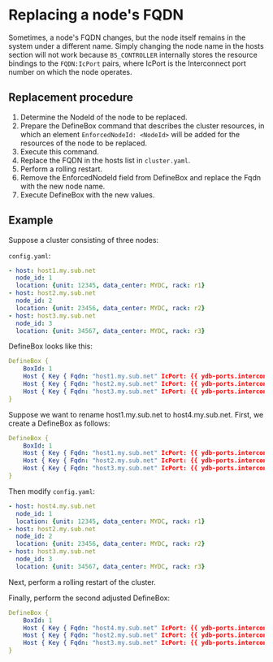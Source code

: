 # Replacing a node's FQDN

Sometimes, a node's FQDN changes, but the node itself remains in the system under a different name. Simply changing the node name in the hosts section will not work because `BS_CONTROLLER` internally stores the resource bindings to the `FQDN:IcPort` pairs, where IcPort is the Interconnect port number on which the node operates.

## Replacement procedure

1. Determine the NodeId of the node to be replaced.
2. Prepare the DefineBox command that describes the cluster resources, in which an element `EnforcedNodeId: <NodeId>` will be added for the resources of the node to be replaced.
3. Execute this command.
4. Replace the FQDN in the hosts list in `cluster.yaml`.
5. Perform a rolling restart.
6. Remove the EnforcedNodeId field from DefineBox and replace the Fqdn with the new node name.
7. Execute DefineBox with the new values.

## Example

Suppose a cluster consisting of three nodes:

`config.yaml`:

```yaml
- host: host1.my.sub.net
  node_id: 1
  location: {unit: 12345, data_center: MYDC, rack: r1}
- host: host2.my.sub.net
  node_id: 2
  location: {unit: 23456, data_center: MYDC, rack: r2}
- host: host3.my.sub.net
  node_id: 3
  location: {unit: 34567, data_center: MYDC, rack: r3}
```

DefineBox looks like this:

```yaml
DefineBox {
    BoxId: 1
    Host { Key { Fqdn: "host1.my.sub.net" IcPort: {{ ydb-ports.interconnect }} } HostConfigId: 1 }
    Host { Key { Fqdn: "host2.my.sub.net" IcPort: {{ ydb-ports.interconnect }} } HostConfigId: 1 }
    Host { Key { Fqdn: "host3.my.sub.net" IcPort: {{ ydb-ports.interconnect }} } HostConfigId: 1 }
}
```

Suppose we want to rename host1.my.sub.net to host4.my.sub.net. First, we create a DefineBox as follows:

```yaml
DefineBox {
    BoxId: 1
    Host { Key { Fqdn: "host1.my.sub.net" IcPort: {{ ydb-ports.interconnect }} } HostConfigId: 1 EnforcedNodeId: 1 }
    Host { Key { Fqdn: "host2.my.sub.net" IcPort: {{ ydb-ports.interconnect }} } HostConfigId: 1 }
    Host { Key { Fqdn: "host3.my.sub.net" IcPort: {{ ydb-ports.interconnect }} } HostConfigId: 1 }
}
```

Then modify `config.yaml`:

```yaml
- host: host4.my.sub.net
  node_id: 1
  location: {unit: 12345, data_center: MYDC, rack: r1}
- host: host2.my.sub.net
  node_id: 2
  location: {unit: 23456, data_center: MYDC, rack: r2}
- host: host3.my.sub.net
  node_id: 3
  location: {unit: 34567, data_center: MYDC, rack: r3}
```

Next, perform a rolling restart of the cluster.

Finally, perform the second adjusted DefineBox:

```yaml
DefineBox {
    BoxId: 1
    Host { Key { Fqdn: "host4.my.sub.net" IcPort: {{ ydb-ports.interconnect }} } HostConfigId: 1 }
    Host { Key { Fqdn: "host2.my.sub.net" IcPort: {{ ydb-ports.interconnect }} } HostConfigId: 1 }
    Host { Key { Fqdn: "host3.my.sub.net" IcPort: {{ ydb-ports.interconnect }} } HostConfigId: 1 }
}
```